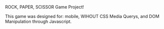 ROCK, PAPER, SCISSOR Game Project!

This game was designed for:
mobile, WIHOUT CSS Media Querys,
and DOM Manipulation through Javascript.
